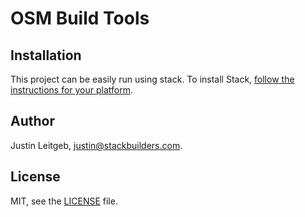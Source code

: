 # OSM Build Tools

## Installation

This project can be easily run using stack. To install Stack,
[follow the instructions for your platform](http://docs.haskellstack.org/en/stable/README.html#how-to-install).

## Author

Justin Leitgeb, <justin@stackbuilders.com>.

## License

MIT, see the [LICENSE](LICENSE) file.
